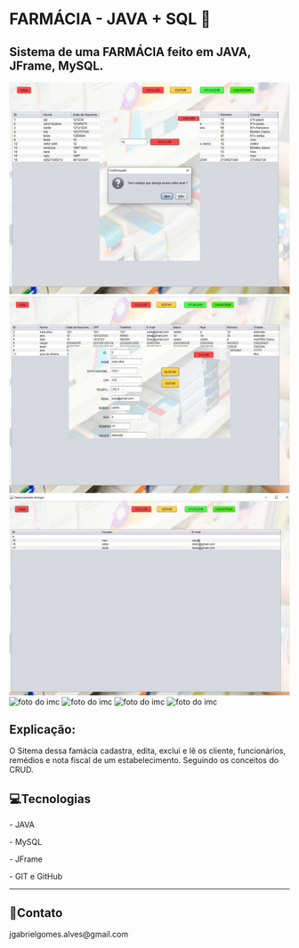 

<h1>FARMÁCIA - JAVA + SQL 🧮</h1>

<h2>Sistema de uma FARMÁCIA feito em JAVA, JFrame, MySQL.</h2>


<img alt="Foto do codigo imc" src="./images/Excluir.jpg">
<img alt="foto do imc" src="./images/editar.jpg">
<img alt="foto do imc" src="./images/gerenciarlogin.jpg">
<img alt="foto do imc" src=".login.jpg">
<img alt="foto do imc" src=".sql1.jpg">
<img alt="foto do imc" src=".sql.jpg">
<img alt="foto do imc" src=".tela_principal.jpg">
<h2>Explicação:</h2>
<p>O Sitema dessa famácia cadastra, edita, exclui e lê os cliente, funcionários, remédios e nota fiscal de um estabelecimento. Seguindo os conceitos do CRUD.</p>

<h2>💻Tecnologias</h2>
<p>- JAVA </p>

<p>- MySQL </p>

<p>- JFrame </p>

<p>- GIT e GitHub </p>
<hr>
<h2>📱Contato</h2>
<p>jgabrielgomes.alves@gmail.com</p>

